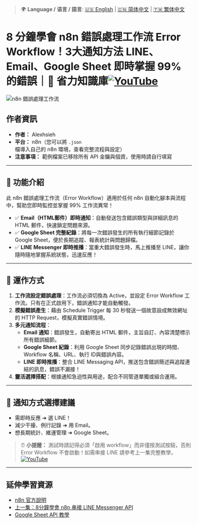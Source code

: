 > 🌍 **Language / 语言 / 語言**: [🇺🇸 English](./readme-en.md) | [🇨🇳 简体中文](./readme-cn.md) | [🇹🇼 繁体中文](./readme.md)
# 8 分鐘學會 n8n 錯誤處理工作流 Error Workflow！3大通知方法 LINE、Email、Google Sheet 即時掌握 99% 的錯誤｜🧠 省力知識庫[![YouTube](https://img.shields.io/badge/Watch%20on-YouTube-red?logo=youtube)](https://youtu.be/Yt0gVZX_OGQ)

![n8n 錯誤處理工作流](https://github.com/qwedsazxc78/ai-automation-n8n/blob/main/n8n/18-n8n-error-workflow/cover.png?raw=true)

## 作者資訊

* **作者：** Alexhsieh
* **平台：** n8n（您可以將 `.json` 檔導入自己的 n8n 環境，查看完整流程與設定）
* **注意事項：** 範例檔案已移除所有 API 金鑰與個資，使用時請自行填寫

---

## 📌 功能介紹

此 n8n 錯誤處理工作流（Error Workflow）適用於任何 n8n 自動化腳本與流程中，幫助您即時監控並掌握 99% 工作流異常！

* ✅ **Email（HTML郵件）即時通知**：自動發送包含錯誤類型與詳細訊息的 HTML 郵件，快速鎖定問題來源。
* ✅ **Google Sheet 完整紀錄**：將每一次錯誤發生的所有執行細節記錄於 Google Sheet，便於長期追蹤、報表統計與問題歸檔。
* ✅ **LINE Messenger 即時推播**：當重大錯誤發生時，馬上推播至 LINE，讓你隨時隨地掌握系統狀態，迅速反應！

---

## 🔧 運作方式

1. **工作流設定錯誤處理**：工作流必須切換為 Active，並設定 Error Workflow 工作流。只有在正式啟用下，錯誤通知才能自動觸發。
2. **模擬錯誤產生**：藉由 Schedule Trigger 每 30 秒發送一個故意設成無效網址的 HTTP Request，模擬真實錯誤情境。
3. **多元通知流程**：
   - **Email 通知**：錯誤發生，自動寄出 HTML 郵件，主旨自訂、內容清楚標示所有錯誤細節。
   - **Google Sheet 紀錄**：利用 Google Sheet 同步記錄錯誤出現的時間、Workflow 名稱、URL、執行 ID與錯誤內容。
   - **LINE 即時推播**：整合 LINE Messaging API，推送包含錯誤簡述與追蹤連結的訊息，錯誤不漏接！
4. **靈活選擇搭配**：根據通知急迫性與用途，配合不同管道單獨或組合運用。

---

## 🚀 通知方式選擇建議

* 需即時反應 ➔ 選 LINE！
* 減少干擾、例行記錄 ➔ 用 Email。
* 想長期統計、維運管理 ➔ Google Sheet。

> ⏰ **小提醒：** 測試時請記得必須「啟用 workflow」而非僅按測試按鈕，否則 Error Workflow 不會啟動！如需串接 LINE 請參考上一集完整教學。[![YouTube](https://img.shields.io/badge/Watch%20on-YouTube-red?logo=youtube)](https://youtu.be/HJKDHJ5x1F0)

---

## 延伸學習資源

* [n8n 官方說明](https://docs.n8n.io/)
* [上一集：8分鐘學會 n8n 串接 LINE Messenger API](https://youtu.be/HJKDHJ5x1F0)
* [Google Sheet API 教學](https://developers.google.com/sheets/api)
